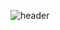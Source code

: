 ![header](https://capsule-render.vercel.app/api?type=Waving&color=auto&height=300&section=header&text=MinKyoung%20Kwon&fontSize=90&animation=fadeIn)



<!--
**mk2eeeeee/mk2eeeeee** is a ✨ _special_ ✨ repository because its `README.md` (this file) appears on your GitHub profile.

Here are some ideas to get you started:

- 🔭 I’m currently working on ...
- 🌱 I’m currently learning ...
- 👯 I’m looking to collaborate on ...
- 🤔 I’m looking for help with ...
- 💬 Ask me about ...
- 📫 How to reach me: ...
- 😄 Pronouns: ...
- ⚡ Fun fact: ...
-->

